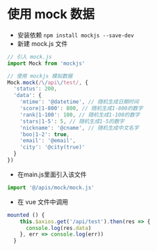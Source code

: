 # 使用 mock 数据

- 安装依赖
```npm install mockjs --save-dev```
- 新建 mock.js 文件

```js
// 引入 mock.js
import Mock from 'mockjs'

// 使用 mockjs 模拟数据
Mock.mock(/\/api\/test/, {
  'status': 200,
  'data': {
    'mtime': '@datetime', // 随机生成日期时间
    'score|1-800': 800, // 随机生成1-800的数字
    'rank|1-100': 100, // 随机生成1-100的数字
    'stars|1-5': 5, // 随机生成1-5的数字
    'nickname': '@cname', // 随机生成中文名字
    'boo|1-2': true,
    'email': '@email',
    'city': '@city(true)'
  }
})
```

- 在main.js里面引入该文件

```js
import '@/apis/mock/mock.js'
```

- 在 vue 文件中调用

```js
mounted () {
    this.$axios.get('/api/test').then(res => {
      console.log(res.data)
    }, err => console.log(err))
  }
```
